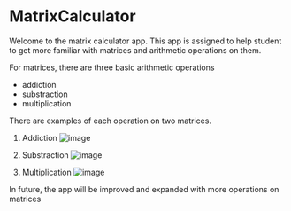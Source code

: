 # MatrixCalculator

Welcome to the matrix calculator app. This app is assigned to help student to get more familiar with matrices and arithmetic operations on them.


For matrices, there are three basic arithmetic operations
* addiction
* substraction
* multiplication

There are examples of each operation on two matrices.

1. Addiction
![image](https://github.com/yaroslavyatsyk/Matrix-Calculator-App/assets/31794068/d1da3e57-6457-48e1-8ecf-dcaef2323bfe)

2. Substraction
![image](https://github.com/yaroslavyatsyk/Matrix-Calculator-App/assets/31794068/4d23e2bc-d2db-4806-86ef-2d85b88f099d)

3. Multiplication
![image](https://github.com/yaroslavyatsyk/Matrix-Calculator-App/assets/31794068/52a743ae-04df-414a-a62a-c09a2b99eaf3)

In future, the app will be improved and expanded with more operations on matrices
